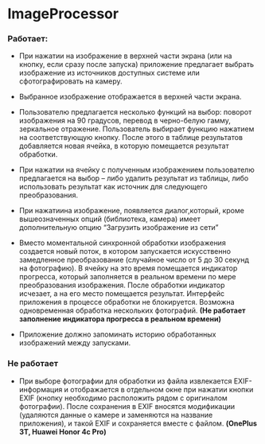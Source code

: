 # ImageProcessor

### Работает:

- При нажатии на изображение в верхней части экрана (или на кнопку, если сразу после запуска) приложение предлагает выбрать изображение из источников доступных системе или сфотографировать на камеру.

- Выбранное 	изображение отображается в верхней части экрана.

- Пользователю 	предлагается несколько функций на 	выбор: поворот изображения на 90 градусов, 	перевод в черно-белую гамму, зеркальное 	отражение. Пользователь 	выбирает функцию нажатием на 	соответствующую кнопку. После этого в 	таблице результатов добавляется новая 	ячейка, в которую помещается результат 	обработки.
- При нажатии на ячейку с полученным изображением 	пользователю предлагается на выбор – либо удалить результат из таблицы, либо 	использовать результат как источник 	для следующего преобразования.
- При нажатиина изображение, появляется диалог,который, кроме вышеозначенных опций (библиотека, камера) имеет дополнительную опцию “Загрузить изображение из сети”

- Вместо 	моментальной синхронной обработки 	изображения создается новый поток, в котором запускается искусственно замедленное преобразование (случайное 	число от 5 до 30 секунд на фотографию). В ячейку на это время помещается индикатор прогресса, 	который заполняется в реальном времени по мере преобразования изображения. После обработки индикатор 	исчезает, а на его место помещается 	результат. Интерфейс приложения в процессе обработки не блокируется. Возможна одновременная 	обработка нескольких фотографий. **(Не работает заполнение индикатора прогресса в реальном времени)**

- Приложение должно запоминать историю обработанных изображений между запусками.

### Не работает

- При выборе фотографии для обработки из файла 	извлекается EXIF-информация и 	отображается в отдельном окне при нажатии кнопки EXIF (кнопку необходимо расположить рядом с оригиналом фотографии). После сохранения 	в EXIF вносятся модификации (удаляются данные о камере и заменяются на название приложения), и такой EXIF и сохраняется вместе с файлом. **(OnePlus 3T, Huawei Honor 4c Pro)**
